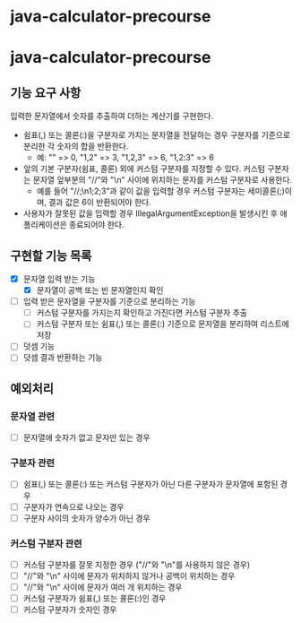 # java-calculator-precourse

# java-calculator-precourse

## 기능 요구 사항
입력한 문자열에서 숫자를 추출하여 더하는 계산기를 구현한다.

- 쉼표(,) 또는 콜론(:)을 구분자로 가지는 문자열을 전달하는 경우 구분자를 기준으로 분리한 각 숫자의 합을 반환한다.
    - 예: "" => 0, "1,2" => 3, "1,2,3" => 6, "1,2:3" => 6
- 앞의 기본 구분자(쉼표, 콜론) 외에 커스텀 구분자를 지정할 수 있다. 커스텀 구분자는 문자열 앞부분의 "//"와 "\n" 사이에 위치하는 문자를 커스텀 구분자로 사용한다.
    - 예를 들어 "//;\n1;2;3"과 같이 값을 입력할 경우 커스텀 구분자는 세미콜론(;)이며, 결과 값은 6이 반환되어야 한다.
- 사용자가 잘못된 값을 입력할 경우 IllegalArgumentException을 발생시킨 후 애플리케이션은 종료되어야 한다.

## 구현할 기능 목록
- [x] 문자열 입력 받는 기능
    - [x] 문자열이 공백 또는 빈 문자열인지 확인
- [ ] 입력 받은 문자열을 구분자를 기준으로 분리하는 기능
    - [ ] 커스텀 구분자를 가지는지 확인하고 가진다면 커스텀 구분자 추출
    - [ ] 커스텀 구분자 또는 쉼표(,) 또는 콜론(:) 기준으로 문자열을 분리하여 리스트에 저장
- [ ] 덧셈 기능
- [ ] 덧셈 결과 반환하는 기능

## 예외처리
### 문자열 관련
- [ ] 문자열에 숫자가 없고 문자만 있는 경우

### 구분자 관련
- [ ] 쉼표(,) 또는 콜론(:) 또는 커스텀 구분자가 아닌 다른 구분자가 문자열에 포함된 경우
- [ ] 구분자가 연속으로 나오는 경우
- [ ] 구분자 사이의 숫자가 양수가 아닌 경우

### 커스텀 구분자 관련
- [ ] 커스텀 구분자를 잘못 지정한 경우 ("//"와 "\n"를 사용하지 않은 경우)
- [ ] "//"와 "\n" 사이에 문자가 위치하지 않거나 공백이 위치하는 경우
- [ ] "//"와 "\n" 사이에 문자가 여러 개 위치하는 경우
- [ ] 커스텀 구분자가 쉼표(,) 또는 콜론(:)인 경우
- [ ] 커스텀 구분자가 숫자인 경우